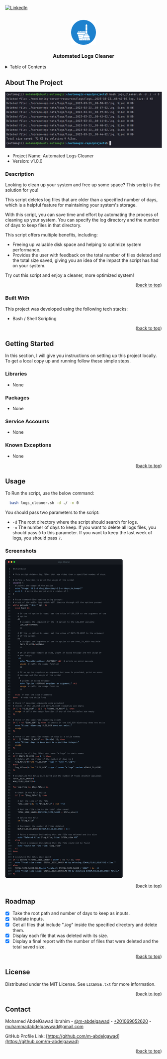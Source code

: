 <!-- PROJECT SHIELDS -->
<!--
*** I'm using markdown "reference style" links for readability.
*** Reference links are enclosed in brackets [ ] instead of parentheses ( ).
*** See the bottom of this document for the declaration of the reference variables
*** for contributors-url, forks-url, etc. This is an optional, concise syntax you may use.
*** https://www.markdownguide.org/basic-syntax/#reference-style-links
-->

<a name="readme-top"></a>

[![LinkedIn][linkedin-shield]][linkedin-url]



<!-- PROJECT LOGO -->
<br />
<div align="center">
    <img src="images/logo.png" alt="Logo" width="80" height="80">

  <h3 align="center">Automated Logs Cleaner</h3>

</div>



<!-- TABLE OF CONTENTS -->
<details>
  <summary>Table of Contents</summary>
  <ol>
    <li>
      <a href="#about-the-project">About The Project</a>
      <ul>
        <li><a href="#built-with">Built With</a></li>
      </ul>
    </li>
    <li>
      <a href="#getting-started">Getting Started</a>
      <ul>
        <li><a href="#libraries">Libraries</a></li>
        <li><a href="#packages">Packages</a></li>
        <li><a href="#service-accounts">Service Accounts</a></li>
        <li><a href="#known-exceptions">Known Exceptions</a></li>
      </ul>
    </li>
    <li><a href="#usage">Usage</a></li>
    <li><a href="#roadmap">Roadmap</a></li>
    <li><a href="#license">License</a></li>
    <li><a href="#contact">Contact</a></li>
  </ol>
</details>



<!-- ABOUT THE PROJECT -->
## About The Project

<img src="images/cover.jpg" alt="Cover Image">

* Project Name: Automated Logs Cleaner
* Version: v1.0.0

### Description
Looking to clean up your system and free up some space? 
This script is the solution for you! 

This script deletes log files that are older than a specified number of 
days, which is a helpful feature for maintaining your system's storage. 

With this script, you can save time and effort by automating the process 
of cleaning up your system. You can specify the log directory and the 
number of days to keep files in that directory. 

This script offers multiple benefits, including:
* Freeing up valuable disk space and helping to optimize system performance. 
* Provides the user with feedback on the total number of files deleted and 
the total size saved, giving you an idea of the impact the script 
has had on your system. 

Try out this script and enjoy a cleaner, more optimized system!

<p align="right">(<a href="#readme-top">back to top</a>)</p>



### Built With

This project was developed using the following tech stacks:

* Bash / Shell Scripting

<p align="right">(<a href="#readme-top">back to top</a>)</p>



<!-- GETTING STARTED -->
## Getting Started

In this section, I will give you instructions on setting up this project locally.
To get a local copy up and running follow these simple steps.

### Libraries

* None

### Packages
* None

### Service Accounts
* None

### Known Exceptions
* None

<p align="right">(<a href="#readme-top">back to top</a>)</p>



<!-- USAGE EXAMPLES -->
## Usage

To Run the script, use the below command:
```sh
  bash logs_cleaner.sh -d ./ -n 0
  ```
You should pass two parameters to the script:
* `-d` The root directory where the script should search for logs.
* `-n` The number of days to keep. If you want to delete all logs files, you
should pass `0` to this parameter. If you want to keep the last week of logs, you
should pass `7`.

### Screenshots

<img src="images/screenshot.jpg" alt="Screenshot Image">

<p align="right">(<a href="#readme-top">back to top</a>)</p>



<!-- ROADMAP -->
## Roadmap

- [x] Take the root path and number of days to keep as inputs.
- [x] Validate inputs.
- [x] Get all files that include "*.log*" inside the specified directory
and delete them.
- [x] Display each file that was deleted with its size.
- [x] Display a final report with the number of files that were
deleted and the total saved size.

<p align="right">(<a href="#readme-top">back to top</a>)</p>

<!-- LICENSE -->
## License

Distributed under the MIT License. See `LICENSE.txt` for more information.

<p align="right">(<a href="#readme-top">back to top</a>)</p>



<!-- CONTACT -->
## Contact

Mohamed AbdelGawad Ibrahim - [@m-abdelgawad](https://www.linkedin.com/in/m-abdelgawad/) - <a href="tel:+201069052620">+201069052620</a> - muhammadabdelgawwad@gmail.com

GitHub Profile Link: [https://github.com/m-abdelgawad](https://github.com/m-abdelgawad)

<p align="right">(<a href="#readme-top">back to top</a>)</p>


<!-- MARKDOWN LINKS & IMAGES -->
<!-- https://www.markdownguide.org/basic-syntax/#reference-style-links -->
[linkedin-shield]: https://img.shields.io/badge/-LinkedIn-black.svg?style=for-the-badge&logo=linkedin&colorB=555
[linkedin-url]: https://www.linkedin.com/in/m-abdelgawad/
